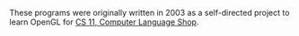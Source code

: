 These programs were originally written in 2003 as a self-directed 
project to learn OpenGL for [CS 11, Computer Language Shop](http://courses.cms.caltech.edu/cs11/overview.html).
